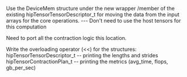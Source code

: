 Use the DeviceMem structure under the new wrapper /member of the existing hipTensorTensorDescriptor\_t for moving the data from the input arrays for the core operations.
    --- Don't need to use the host tensors for this computation

Need to port all the contraction logic this location.


Write the overloading operator (<<) for the structures: 
hipTensorTensorDescriptor\_t  -- printing the lengths and strides
hipTensorContractionPlan\_t  -- printing the metrics (avg\_time, flops, gb\_per\_sec)
